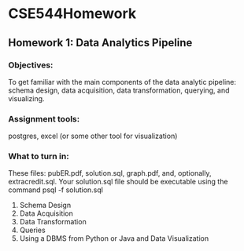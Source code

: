 # CSE544Homework
## Homework 1: Data Analytics Pipeline
### Objectives:
To get familiar with the main components of the data analytic pipeline: schema design, data acquisition, data transformation, querying, and visualizing.
### Assignment tools:
postgres, excel (or some other tool for visualization)
### What to turn in:
These files: pubER.pdf, solution.sql, graph.pdf, and, optionally, extracredit.sql. Your solution.sql file should be executable using the command psql -f solution.sql
1. Schema Design
2. Data Acquisition
3. Data Transformation
4. Queries
5. Using a DBMS from Python or Java and Data Visualization
